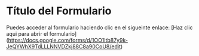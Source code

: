 # Título del Formulario
Puedes acceder al formulario haciendo clic en el sigueinte enlace:
[Haz clic aqui para abrir el formulario] (https://docs.google.com/forms/d/1OO1ltb87y9k-JeQYWhX9TdLLLNNVDZkj88C8a90CoU8/edit)
